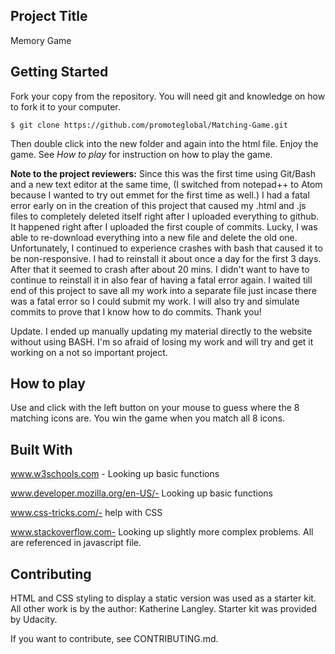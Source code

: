 ## Project Title

Memory Game

## Getting Started

Fork your copy from the repository. You will need git and knowledge on how to fork it to your computer.

`$ git clone https://github.com/promoteglobal/Matching-Game.git
`

Then double click into the new folder and again into the html file.  Enjoy the game.  See *How to play* for instruction on how to play the game.

**Note to the project reviewers:** Since this was the first time using Git/Bash and a new text editor at the same time, (I switched from notepad++ to Atom because I wanted to try out emmet for the first time as well.) I had a fatal error early on in the creation of this project that caused my .html and .js files to completely deleted itself right after I uploaded everything to github.  It happened right after I uploaded the first couple of commits.  Lucky, I was able to re-download everything into a new file and delete the old one.  Unfortunately, I continued to experience crashes with bash that caused it to be non-responsive. I had to reinstall it about once a day for the first 3 days.  After that it seemed to crash after about 20 mins.  I didn't want to have to continue to reinstall it in also fear of having a fatal error again. I waited till end of this project to save all my work into a separate file just incase there was a fatal error so I could submit my work.  I will also try and simulate commits to prove that I know how to do commits.  Thank you!

Update. I ended up manually updating my material directly to the website without using BASH.  I'm so afraid of losing my work and will try and get it working on a not so important project.

## How to play

Use and click with the left button on your mouse to guess where the 8 matching icons are.  You win the game when you match all 8 icons.

## Built With

www.w3schools.com - Looking up basic functions

www.developer.mozilla.org/en-US/- Looking up basic functions

www.css-tricks.com/- help with CSS

www.stackoverflow.com- Looking up slightly more complex problems.  All are referenced in javascript file.


## Contributing

HTML and CSS styling to display a static version was used as a starter kit.
All other work is by the author: Katherine Langley. Starter kit was provided by Udacity.

If you want to contribute, see CONTRIBUTING.md.